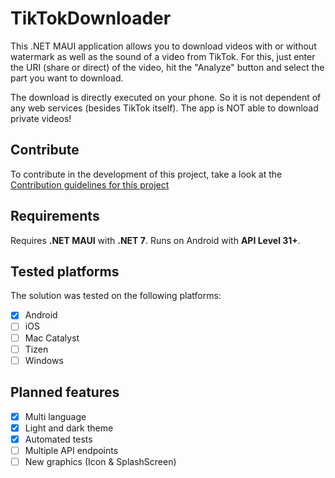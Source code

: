 # TikTokDownloader

This .NET MAUI application allows you to download videos with or without watermark as well as the sound of a video from TikTok. For this, just enter the URI (share or direct) of the video, hit the "Analyze" button and select the part you want to download.

The download is directly executed on your phone. So it is not dependent of any web services (besides TikTok itself). The app is NOT able to download private videos!

## Contribute

To contribute in the development of this project, take a look at the [Contribution guidelines for this project](CONTRIBUTION.md)

## Requirements

Requires **.NET MAUI** with **.NET 7**. Runs on Android with **API Level 31+**.

## Tested platforms

The solution was tested on the following platforms:

- [x] Android
- [ ] iOS
- [ ] Mac Catalyst
- [ ] Tizen
- [ ] Windows

## Planned features
- [x] Multi language
- [x] Light and dark theme
- [x] Automated tests
- [ ] Multiple API endpoints
- [ ] New graphics (Icon & SplashScreen)